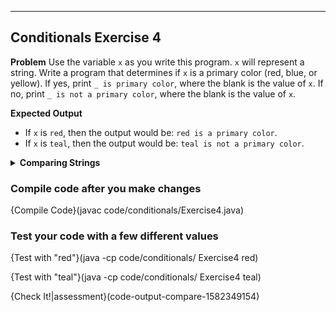 ----------

## Conditionals Exercise 4

**Problem**
Use the variable `x` as you write this program. `x` will represent a string. Write a program that determines if `x` is a primary color (red, blue, or yellow). If yes, print `_ is primary color`, where the blank is the value of `x`. If no, print `_ is not a primary color`, where the blank is the value of `x`.

**Expected Output**
* If `x` is `red`, then the output would be: `red is a primary color`.
* If `x` is `teal`, then the output would be: `teal is not a primary color`.

<details><summary><b>Comparing Strings</b></summary>If you choose to directly compare Strings, you may be tempted to write `x == "red"`. However, this won't behave as expected. Instead, use `.equals()`. For example, `x.equals("red")`.</details>

### Compile code after you make changes

{Compile Code}(javac code/conditionals/Exercise4.java)

### Test your code with a few different values

{Test with "red"}(java -cp code/conditionals/ Exercise4 red)

{Test with "teal"}(java -cp code/conditionals/ Exercise4 teal)

{Check It!|assessment}(code-output-compare-1582349154)
